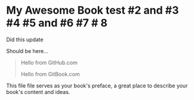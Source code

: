 # My Awesome Book test \#2 and \#3 \#4 \#5 and \#6 \#7 \# 8

Did this update



Should be here...

> Hello from GitHub.com
>
> Hello from GitBook.com

This file file serves as your book's preface, a great place to describe your book's content and ideas.

